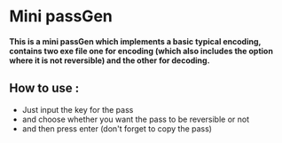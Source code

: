 # Mini passGen

#### This is a mini passGen which implements a basic typical encoding, contains two exe file one for encoding (which also includes the option where it is not reversible) and the other for decoding.



## How to use : 

- Just input the key for the pass
- and choose whether you want the pass to be reversible or not
- and then press enter (don't forget to copy the pass)